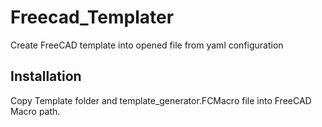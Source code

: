 # Freecad_Templater

Create FreeCAD template into opened file from yaml configuration

## Installation

Copy Template folder and template_generator.FCMacro file into FreeCAD Macro path.
